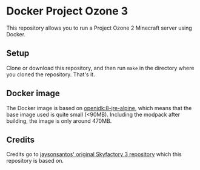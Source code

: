 # Docker Project Ozone 3

This repository allows you to run a Project Ozone 2 Minecraft server using Docker.

## Setup

Clone or download this repository, and then run `make` in the directory where you cloned the repository. That's it.

## Docker image

The Docker image is based on [openjdk:8-jre-alpine](https://hub.docker.com/_/openjdk/), which means that the base image used is quite small (<90MB). Including the modpack after building, the image is only around 470MB.

## Credits

Credits go to [jaysonsantos' original Skyfactory 3 repository](https://github.com/jaysonsantos/docker-minecraft-ftb-skyfactory3) which this repository is based on.
